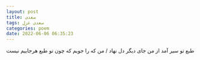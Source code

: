 ```yaml
---
layout: post
title: سعدی
tags: سعدی غزل
categories: poem
date: 2022-06-06 06:35:23
---
```


طبع تو سیر آمد از من جای دیگر دل نهاد / من که را جویم که چون تو طبع هرجاییم نیست
